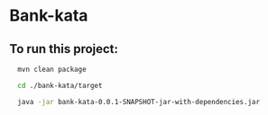 

# Bank-kata

## To run this project:

```bash
  mvn clean package

  cd ./bank-kata/target

  java -jar bank-kata-0.0.1-SNAPSHOT-jar-with-dependencies.jar

```



